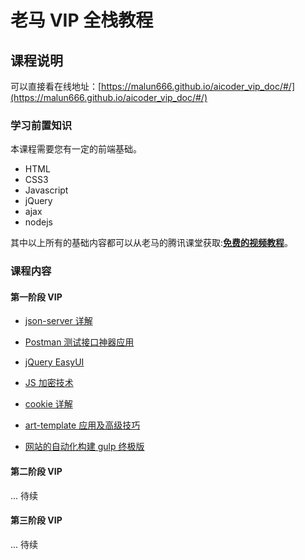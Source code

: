 # 老马 VIP 全栈教程

## 课程说明

可以直接看在线地址：[https://malun666.github.io/aicoder_vip_doc/#/](https://malun666.github.io/aicoder_vip_doc/#/)

### 学习前置知识

本课程需要您有一定的前端基础。

- HTML
- CSS3
- Javascript
- jQuery
- ajax
- nodejs

其中以上所有的基础内容都可以从老马的腾讯课堂获取:**[免费的视频教程](https://qtxh.ke.qq.com/)**。

### 课程内容

#### 第一阶段 VIP

- [json-server 详解](docs/pages/jsonserver.md)

- [Postman 测试接口神器应用](docs/pages/postman.md)

- [jQuery EasyUI](docs/pages/jqeasyui.md)

- [JS 加密技术](docs/pages/encrypt.md)

- [cookie 详解](docs/pages/cookies.md)

- [art-template 应用及高级技巧](docs/pages/art_template.md)

- [网站的自动化构建 gulp 终极版](docs/pages/gulp.md)

#### 第二阶段 VIP

... 待续

#### 第三阶段 VIP

... 待续
